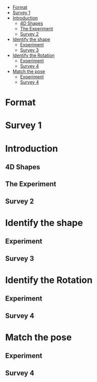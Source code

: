 - [Format](#format)
- [Survey 1](#survey-1)
- [Introduction](#introduction)
  - [4D Shapes](#4d-shapes)
  - [The Experiment](#the-experiment)
  - [Survey 2](#survey-2)
- [Identify the shape](#identify-the-shape)
  - [Experiment](#experiment)
  - [Survey 3](#survey-3)
- [Identify the Rotation](#identify-the-rotation)
  - [Experiment](#experiment-1)
  - [Survey 4](#survey-4)
- [Match the pose](#match-the-pose)
  - [Experiment](#experiment-2)
  - [Survey 4](#survey-4-1)

# Format
<!-- 
Same format for every test, but randomly give each user 1 specific representation and method of interaction

Representations to include
 - timeline
 - each rotational view of the 4th dimension?
 - 3D counter part to experiment with

Interactions to include
 - swipe
 - grab ball
-->


# Survey 1
<!-- 
What way do you think
 - the different ways of thinking
 - do they think in a geometric way?

Have you heard of 4D shapes
-->

# Introduction
## 4D Shapes
<!-- 
Defining a shape
 - each new axis is perpendicular to all other axes
 - you cannot visualise a 4th perpendicular axis

Geometry
What is a sphere? -> 3D -> 4D
What is a box? -> 3D -> 4D

Rotation
Explain properties of taking a 2D cross section of a 3D shape
Show similarity of taking a 3D cross section of a 4D 
Sphere -> 3D -> 4D
Box -> 3D -> 4D
-->

## The Experiment
<!--
Explain the series of tests
Rights as a participant
-->

## Survey 2
<!--
Note down anything you think you may not understand fully or think may be a challenge
-->

# Identify the shape
## Experiment
<!-- 
Shape List:
Sphere
Cone - extending into w
Cone - extending into y
Capsule
Box
torus - r1 in xy plane
torus - r1 in xw plane
Pentachoron
Have each shape start at a random w with multiple chances for each shape to repeat?

Given an un-rotated shape, move the hyper plane to identify the shape
Present all shapes as options. Give 30 seconds or 1 minute per shapes.
Select button to choose the shape, submit button the end the timer early.

Ask about their confidence after each shape. - avoid saying if they are right or wrong to avoid effecting moral

Given a rotated shape, move the hyper plane and rotate the shape to identify it
Present all shapes as options. Give 2-3 minutes per shape
Select button to choose the shape, submit button the end the timer early.

Ask about their confidence after each shape. - avoid saying if they are right or wrong to avoid effecting moral
-->

## Survey 3
<!--
How did you feel you did

How confident are you that you were able to identify x shapes 3D counter part correctly
Comment about x shape: Did it behave how you expected.
 - after every shape?
-->

# Identify the Rotation
## Experiment
<!-- 
Have a shape continuously rotating in 1 axis, allow the user to move along the w axis
Give 2-3 minutes for the user to identify the shape

Have a shape continuously rotating in 2 axis, allow the user to move along the w axis
Give 2-3 minutes for the user to identify the shape

Do I get them to identify the rotation? is that to arbitrary?
-->

## Survey 4
<!--
How did you feel you did

How confident are you that you were able to identify x shapes 3D counter part correctly
 - after every shape?

Did the behaviour make sense? Do you feel you understood it?
 - after every shape?

Comments about why you think it behaved it did?
 - after every shape?
-->

# Match the pose
## Experiment
<!-- 
Have a 4D Shape on the left that is randomly rotated
Have a 4D shape on the right that is un-rotated
10-15mins to manipulate the shape to try and match the pose.

Skip button after 5 or 10 mins?
-->

## Survey 4
<!--
Do you know which shape you were manipulating?
 - after every shape?

How difficult did you find matching the pose
 - after every shape?

Comments: open question about how they found the task
-->